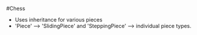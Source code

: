 #Chess
* Uses inheritance for various pieces
 * 'Piece' --> 'SlidingPiece' and 'SteppingPiece' --> individual piece types.
